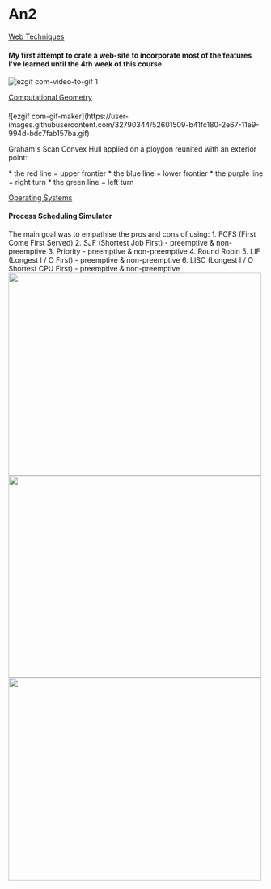 # An2

  <a href="https://github.com/IrinaButu2307/An2/tree/master/TW%20-%20Web%20Techniques">Web Techniques</a>
  <h4> My first attempt to crate a web-site to incorporate most of the features I've learned until the 4th week of this course</h4>  

![ezgif com-video-to-gif 1](https://user-images.githubusercontent.com/32790344/48231146-ea0b6080-e3b5-11e8-9ab7-127a19c85e6a.gif)

<a href="https://github.com/IrinaButu2307/An2/tree/master/GC%20-%20Computational%20Geometry">Computational Geometry</a>
<h4></h4>
![ezgif com-gif-maker](https://user-images.githubusercontent.com/32790344/52601509-b41fc180-2e67-11e9-994d-bdc7fab157ba.gif)
<p>Graham's Scan Convex Hull applied on a ploygon reunited with an exterior point:</p>
* the red line = upper frontier
* the blue line = lower frontier
* the purple line = right turn
* the green line = left turn



<a href="https://github.com/IrinaButu2307/An2/tree/master/SO%20-%20Operating%20Systems"> Operating Systems</a>
<h4> Process Scheduling Simulator</h4>
The main goal was to empathise the pros and cons of using:
1. FCFS (First Come First Served)
2. SJF (Shortest Job First) - preemptive & non-preemptive
3. Priority - preemptive & non-preemptive 
4. Round Robin
5. LIF (Longest I / O First) - preemptive & non-preemptive
6. LISC (Longest I / O Shortest CPU First) - preemptive & non-preemptive 
<img src="https://user-images.githubusercontent.com/32790344/52598146-a6fdd500-2e5d-11e9-9d75-0c4b53015a9f.jpeg" width="500" height="400" >
<img src="https://user-images.githubusercontent.com/32790344/52598184-b846e180-2e5d-11e9-9ea9-89e9cf85e6f3.jpeg" width="500" height="400">
<img src="https://user-images.githubusercontent.com/32790344/52598191-bb41d200-2e5d-11e9-9a0e-36f8f9b812d8.jpeg" width="500" height="400">



